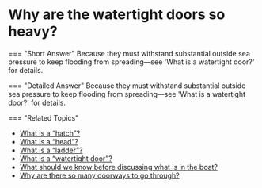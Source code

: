 # Why are the watertight doors so heavy?

    
=== "Short Answer"
  Because they must withstand substantial outside sea pressure to keep flooding from spreading—see 'What is a watertight door?' for details.

=== "Detailed Answer"
    Because they must withstand substantial outside sea pressure to keep flooding from spreading—see 'What is a watertight door?' for details.

=== "Related Topics"
  - [What is a “hatch”?](what-is-a-hatch.md)
  - [What is a “head”?](what-is-a-head.md)
  - [What is a “ladder”?](what-is-a-ladder.md)
  - [What is a “watertight door”?](what-is-a-watertight-door.md)
  - [What should we know before discussing what is in the boat?](what-should-we-know-before-discussing-what-is-in-the-boat.md)
  - [Why are there so many doorways to go through?](why-are-there-so-many-doorways-to-go-through.md)

